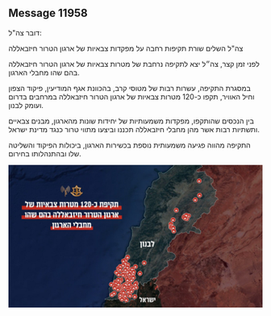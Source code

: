 ## Message 11958

דובר צה"ל:

צה"ל השלים שורת תקיפות רחבה על מפקדות צבאיות של ארגון הטרור חיזבאללה

לפני זמן קצר, צה״ל יצא לתקיפה נרחבת של מטרות צבאיות של ארגון הטרור חיזבאללה בהם שהו מחבלי הארגון.

במסגרת התקיפה, עשרות רבות של מטוסי קרב, בהכוונת אגף המודיעין, פיקוד הצפון וחיל האוויר, תקפו כ-120 מטרות צבאיות של ארגון הטרור חיזבאללה במרחבים בדרום ועומק לבנון.

בין הנכסים שהותקפו, מפקדות משמעותיות של יחידות שונות מהארגון, מבנים צבאיים ותשתיות רבות אשר מהן מחבלי חיזבאללה תכננו וביצעו מתווי טרור כנגד מדינת ישראל.

התקיפה מהווה פגיעה משמעותית נוספת בכשירות הארגון, ביכולות הפיקוד והשליטה שלו ובהתנהלותו בחירום.

![Photo](11958/11958_photo.jpg)
